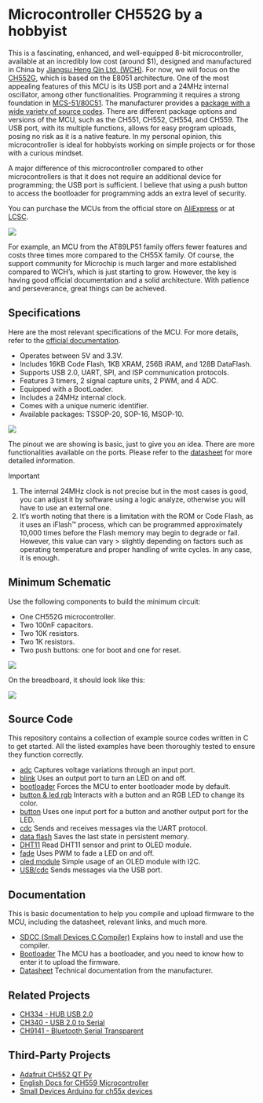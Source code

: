 # Microcontroller CH552G by a hobbyist

This is a fascinating, enhanced, and well-equipped 8-bit microcontroller, available at an incredibly low cost (around $1), designed and manufactured in China by [Jiangsu Heng Qin Ltd. (WCH)](http://www.wch-ic.com). For now, we will focus on the [CH552G](https://www.wch-ic.com/products/CH552.html), which is based on the E8051 architecture. One of the most appealing features of this MCU is its USB port and a 24MHz internal oscillator, among other functionalities. Programming it requires a strong foundation in [MCS-51/80C51](https://en.wikipedia.org/wiki/MCS-51). The manufacturer provides a [package with a wide variety of source codes](https://www.wch.cn/downloads/CH552EVT_ZIP.html). There are different package options and versions of the MCU, such as the CH551, CH552, CH554, and CH559. The USB port, with its multiple functions, allows for easy program uploads, posing no risk as it is a native feature. In my personal opinion, this microcontroller is ideal for hobbyists working on simple projects or for those with a curious mindset.

A major difference of this microcontroller compared to other microcontrollers is that it does not require an additional device for programming; the USB port is sufficient. I believe that using a push button to access the bootloader for programming adds an extra level of security.

You can purchase the MCUs from the official store on [AliExpress](https://wchofficialstore.es.aliexpress.com/store/1100367542) or at [LCSC](https://www.lcsc.com).

![](https://github.com/nstrappazzonc/CH552/blob/main/assets/system_block_diagram.png?raw=true)

For example, an MCU from the AT89LP51 family offers fewer features and costs three times more compared to the CH55X family. Of course, the support community for Microchip is much larger and more established compared to WCH’s, which is just starting to grow. However, the key is having good official documentation and a solid architecture. With patience and perseverance, great things can be achieved.

## Specifications

Here are the most relevant specifications of the MCU. For more details, refer to the [official documentation](https://www.wch-ic.com/products/CH552.html).

- Operates between 5V and 3.3V.
- Includes 16KB Code Flash, 1KB XRAM, 256B iRAM, and 128B DataFlash.
- Supports USB 2.0, UART, SPI, and ISP communication protocols.
- Features 3 timers, 2 signal capture units, 2 PWM, and 4 ADC.
- Equipped with a BootLoader.
- Includes a 24MHz internal clock.
- Comes with a unique numeric identifier.
- Available packages: TSSOP-20, SOP-16, MSOP-10.

![](https://github.com/nstrappazzonc/CH552/blob/main/assets/pinout2.png?raw=true)

The pinout we are showing is basic, just to give you an idea. There are more functionalities available on the ports. Please refer to the [datasheet](https://github.com/nstrappazzonc/CH552/blob/main/doc/CH552.pdf?raw=true) for more detailed information.

> [!IMPORTANT]
> 1. The internal 24MHz clock is not precise but in the most cases is good, you can adjust it by software using a logic analyze, otherwise you will have to use an external one.
> 2. It’s worth noting that there is a limitation with the ROM or Code Flash, as it uses an iFlash™ process, which can be programmed approximately 10,000 times before the Flash memory may begin to degrade or fail. However, this value can vary > slightly depending on factors such as operating temperature and proper handling of write cycles. In any case, it is enough.

## Minimum Schematic

Use the following components to build the minimum circuit:

- One CH552G microcontroller.
- Two 100nF capacitors.
- Two 10K resistors.
- Two 1K resistors.
- Two push buttons: one for boot and one for reset.

![](https://github.com/nstrappazzonc/CH552/blob/main/assets/minimal_schematic.jpg?raw=true)

On the breadboard, it should look like this:

![](https://github.com/nstrappazzonc/CH552/blob/main/assets/minimal_protoboard.jpg?raw=true)

## Source Code

This repository contains a collection of example source codes written in C to get started. All the listed examples have been thoroughly tested to ensure they function correctly.

- [adc](https://github.com/nstrappazzonc/CH552/tree/main/src/adc) Captures voltage variations through an input port.
- [blink](https://github.com/nstrappazzonc/CH552/tree/main/src/blink) Uses an output port to turn an LED on and off.
- [bootloader](https://github.com/nstrappazzonc/CH552/tree/main/src/bootloader) Forces the MCU to enter bootloader mode by default.
- [button & led rgb](https://github.com/nstrappazzonc/CH552/tree/main/src/button_led_rgb) Interacts with a button and an RGB LED to change its color.
- [button](https://github.com/nstrappazzonc/CH552/tree/main/src/button) Uses one input port for a button and another output port for the LED.
- [cdc](https://github.com/nstrappazzonc/CH552/tree/main/src/cdc) Sends and receives messages via the UART protocol.
- [data flash](https://github.com/nstrappazzonc/CH552/tree/main/src/data_flash) Saves the last state in persistent memory.
- [DHT11](https://github.com/nstrappazzonc/CH552/tree/main/src/dht11) Read DHT11 sensor and print to OLED module.
- [fade](https://github.com/nstrappazzonc/CH552/tree/main/src/fade) Uses PWM to fade a LED on and off.
- [oled module](https://github.com/nstrappazzonc/CH552/tree/main/src/ssd1306) Simple usage of an OLED module with I2C.
- [USB/cdc](https://github.com/nstrappazzonc/CH552/tree/main/src/usb/cdc/tx) Sends messages via the USB port.

## Documentation

This is basic documentation to help you compile and upload firmware to the MCU, including the datasheet, relevant links, and much more.

- [SDCC (Small Devices C Compiler)](https://github.com/nstrappazzonc/CH552/blob/main/doc/sdcc.md) Explains how to install and use the compiler.
- [Bootloader](https://github.com/nstrappazzonc/CH552/blob/main/doc/flash.md) The MCU has a bootloader, and you need to know how to enter it to upload the firmware.
- [Datasheet](https://github.com/nstrappazzonc/CH552/blob/main/doc/CH552.pdf) Technical documentation from the manufacturer.

## Related Projects

- [CH334 - HUB USB 2.0](https://github.com/nstrappazzonc/CH334)
- [CH340 - USB 2.0 to Serial](https://github.com/nstrappazzonc/CH340)
- [CH9141 - Bluetooth Serial Transparent](https://github.com/nstrappazzonc/CH9141)

## Third-Party Projects

- [Adafruit CH552 QT Py](https://learn.adafruit.com/adafruit-ch552-qt-py/overview)
- [English Docs for CH559 Microcontroller](https://kprasadvnsi.github.io/CH559_Doc_English)
- [Small Devices Arduino for ch55x devices](https://github.com/DeqingSun/ch55xduino)

